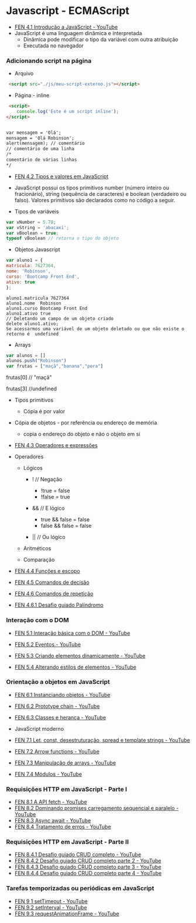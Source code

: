 # Javascript - ECMAScript

- [FEN 4.1   Introdução a JavaScript - YouTube ](https://www.youtube.com/watch?v=Epyg4LLuyX8)
- JavaScript é uma linguagem dinâmica e interpretada 
    - Dinâmica pode modificar o tipo da variável com outra atribuição
    - Executada no navegador


### Adicionando script na página
- Arquivo
```html
 <script src="./js/meu-script-externo.js"></script>
```

- Página - inline
```html
 <script>
    console.log('Este é um script inline');
</script>
```


```html 

var mensagem = 'Olá';
mensagem = 'Olá Robinson';
alert(mensagem); // comentário
// comentário de uma linha
/*
comentário de várias linhas
*/
```


- [FEN 4.2   Tipos e valores em JavaScript](https://www.youtube.com/watch?v=eSDLpppU1bs)

- JavaScript possui os tipos primitivos number (número inteiro ou fracionário),
string (sequência de caracteres) e boolean (verdadeiro ou falso). Valores primitivos
são declarados como no código a seguir.

- Tipos de variáveis
```javascript
var vNumber = 5.78;
var vString = 'abacaxi';
var vBoolean = true; 
typeof vBoolean // retorna o tipo do objeto
```


- Objetos Javascript
```javascript
var aluno1 = {
matricula: 7627364,
nome: 'Robinson',
curso: 'Bootcamp Front End',
ativo: true
};
```

    aluno1.matricula 7627364
    aluno1.nome  Robinson
    aluno1.curso Bootcamp Front End
    aluno1.ativo true
    // Deletando um campo de um objeto criado
    delete aluno1.ativo;
    Se acessarmos uma variável de um objeto deletado ou que não existe o retorno é  undefined 

- Arrays
```javascript
var alunos = []
alunos.push("Robinson") 
var frutas = ["maçã","banana","pera"]
```

frutas[0]
// "maçã" 

frutas[3] 
//undefined 


- Tipos primitivos
    - Cópia é por valor

- Cópia de objetos - por referência ou endereço de memória
    - copia o endereço do objeto e não o objeto em si


- [FEN 4.3   Operadores e expressões](https://www.youtube.com/watch?v=3SeeKvBHWvU)

- Operadores
    - Lógicos
        - !  // Negação
            - !true = false
            - !false = true

        - &&    // E lógico 
            - true && false = false 
            - false && false = false
 
        - ||    // Ou lógico

    - Aritméticos
    - Comparação





- [FEN 4.4   Funções e escopo](https://www.youtube.com/watch?v=i10fbmje57w)

- [FEN 4.5   Comandos de decisão](https://www.youtube.com/watch?v=_OLrl5nraIo)

- [FEN 4.6 Comandos de repetição](https://www.youtube.com/watch?v=eAUyHzzo0YI)

- [FEN 4.6.1 Desafio guiado Palíndromo](https://www.youtube.com/watch?v=yOZew8rFkmY)





### Interação com o DOM

- [FEN 5.1   Interação básica com o DOM - YouTube](https://www.youtube.com/watch?v=qsuTjigeJ9I) 

- [FEN 5.2   Eventos - YouTube](https://www.youtube.com/watch?v=QboE5JIVdPk) 
 
- [FEN 5.3   Criando elementos dinamicamente - YouTube](https://www.youtube.com/watch?v=m6q2IVMb0gg) 
 
- [FEN 5.4   Alterando estilos de elementos - YouTube](https://www.youtube.com/watch?v=yo05S4LDnf4) 

### Orientação a objetos em JavaScript

- [FEN 6.1 Instanciando objetos - YouTube](https://www.youtube.com/watch?v=2eOTY8vCVH4) 
- [FEN 6.2 Prototype chain - YouTube](https://www.youtube.com/watch?v=dfS0D3P-m5g)
- [FEN 6.3 Classes e herança - YouTube](https://www.youtube.com/watch?v=Y5f-P6KokdY) 


- JavaScript moderno
- [FEN 7.1 Let, const, desestruturação, spread e template strings - YouTube](https://www.youtube.com/watch?v=sYvstzx7fCA)
- [FEN 7.2 Arrow functions - YouTube](https://www.youtube.com/watch?v=TuQlhJywj-Y)
- [FEN 7.3 Manipulação de arrays - YouTube](https://www.youtube.com/watch?v=3KfGPr1WGgg)
- [FEN 7.4 Módulos - YouTube](https://www.youtube.com/watch?v=TLYfeciIiWg) 


### Requisições HTTP em JavaScript - Parte I
- [FEN 8.1 A API fetch - YouTube](https://www.youtube.com/watch?v=F2hhQfMBuQc)
- [FEN 8.2  Dominando promises carregamento sequencial e paralelo - YouTube](https://www.youtube.com/watch?v=QzVPmWWAltg)
- [FEN 8.3 Async await - YouTube](https://www.youtube.com/watch?v=SU6i_QVFNLE) 
- [FEN 8.4   Tratamento de erros - YouTube](https://www.youtube.com/watch?v=5Um7eN7Y434) 

### Requisições HTTP em JavaScript - Parte II
- [FEN 8.4.1   Desafio guiado CRUD completo - YouTube](https://www.youtube.com/watch?v=DnCRizbW51U)
- [FEN 8.4.2   Desafio guiado CRUD completo parte 2 - YouTube](https://www.youtube.com/watch?v=fzFJ3KYRFpI)
- [FEN 8.4.3   Desafio guiado CRUD completo parte 3 - YouTube](https://www.youtube.com/watch?v=j1FNmGzjvdU)
- [FEN 8.4.4   Desafio guiado CRUD completo parte 4 - YouTube](https://www.youtube.com/watch?v=RQm2NQgh70E)

### Tarefas temporizadas ou periódicas em JavaScript
- [FEN 9 1   setTimeout - YouTube](https://www.youtube.com/watch?v=ShxdFG9-tbs)
- [FEN 9.2   setInterval - YouTube](https://www.youtube.com/watch?v=Yj-aVw8ZajA)
- [FEN 9.3   requestAnimationFrame - YouTube](https://www.youtube.com/watch?v=JbRHGtaVs1I)
